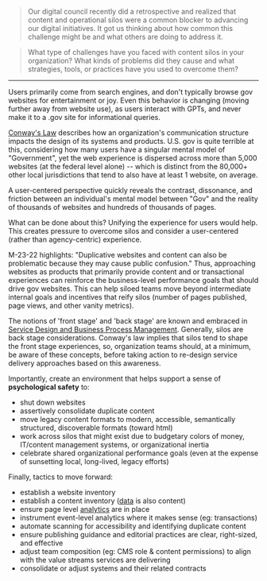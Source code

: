 > Our digital council recently did a retrospective and realized that content and operational silos were a common blocker to advancing our digital initiatives. It got us thinking about how common this challenge might be and what others are doing to address it.

> What type of challenges have you faced with content silos in your organization? What kinds of problems did they cause and what strategies, tools, or practices have you used to overcome them?

---

Users primarily come from search engines, and don't typically browse gov websites for entertainment or joy.
Even this behavior is changing (moving further away from website use), as users interact with GPTs, and never make it to a .gov site for informational queries.

[Conway's Law](https://en.wikipedia.org/wiki/Conway%27s_law) describes how an organization's communication structure impacts the design of its systems and products.
U.S. gov is quite terrible at this, considering how many users have a singular mental model of "Government", yet the web experience is dispersed across more than 5,000 websites (at the federal level alone) -- which is distinct from the 80,000+ other local jurisdictions that tend to also have at least 1 website, on average.

A user-centered perspective quickly reveals the contrast, dissonance, and friction between an individual's mental model between "Gov" and the reality of thousands of websites and hundreds of thousands of pages.

What can be done about this?
Unifying the experience for users would help. This creates pressure to overcome silos and consider a user-centered (rather than agency-centric) experience.

M-23-22 highlights: "Duplicative websites and content can also be problematic because they may cause
public confusion." Thus, approaching websites as products that primarily provide content and or transactional experiences can reinforce the business-level performance goals that should drive gov websites. This can help siloed teams move beyond intermediate internal goals and incentives that reify silos (number of pages published, page views, and other vanity metrics).

The notions of 'front stage' and 'back stage' are known and embraced in [Service Design and Business Process Management](https://github.com/gsa/service-design-analytics).
Generally, silos are back stage considerations. Conway's law implies that silos tend to shape the front stage experiences,
so, organization teams should, at a minimum, be aware of these concepts, before taking action to re-design service delivery approaches based on this awareness.

Importantly, create an environment that helps support a sense of **psychological safety** to:
* shut down websites
* assertively consolidate duplicate content
* move legacy content formats to modern, accessible, semantically structured, discoverable formats (toward html)
* work across silos that might exist due to budgetary colors of money, IT/content management systems, or organizational inertia
* celebrate shared organizational performance goals (even at the expense of sunsetting local, long-lived, legacy efforts)

Finally, tactics to move forward:
* establish a website inventory
* establish a content inventory ([data](https://strategy.data.gov/action-plan/#action-6-publish-and-update-data-inventories) is also content)
* ensure page level [analytics](https://digital.gov/guides/dap/) are in place
* instrument event-level analytics where it makes sense (eg: transactions)
* automate scanning for accessibility and identifying duplicate content
* ensure publishing guidance and editorial practices are clear, right-sized, and effective
* adjust team composition (eg: CMS role & content permissions) to align with the value streams services are delivering
* consolidate or adjust systems and their related contracts